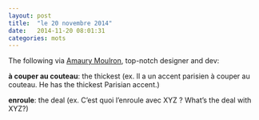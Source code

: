 ```yaml
---
layout: post
title:  "le 20 novembre 2014"
date:   2014-11-20 08:01:31
categories: mots
---
```


The following via [Amaury Moulron](https://twitter.com/erakor), top-notch designer and dev:

**à couper au couteau**: the thickest (ex. Il a un accent parisien à couper au couteau. He has the thickest Parisian accent.)

**enroule**: the deal (ex. C’est quoi l’enroule avec XYZ ? What’s the deal with XYZ?)
